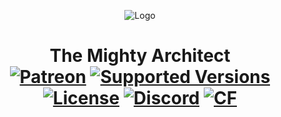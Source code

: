 <p align="center"><img src="https://i.imgur.com/XCm5gCI.png" alt="Logo"></p>
<h1 align="center">The Mighty Architect  <br>
	<a href="https://www.patreon.com/simibubi"><img src="https://img.shields.io/badge/Support%20me-ff5733" alt="Patreon"></a>
	<a href="https://www.curseforge.com/minecraft/mc-mods/the-mighty-architect/files"><img src="https://cf.way2muchnoise.eu/versions/317792.svg" alt="Supported Versions"></a>
	<a href="https://github.com/simibubi/TheMightyArchitect/blob/1.18/dev/LICENSE"><img src="https://img.shields.io/github/license/Creators-of-Create/Create?style=flat&color=900c3f" alt="License"></a>
	<a href="https://discord.gg/hmaD7Se"><img src="https://img.shields.io/discord/620934202875183104?color=5865f2&label=Discord&style=flat" alt="Discord"></a>
	<a href="https://www.curseforge.com/minecraft/mc-mods/the-mighty-architect"><img src="http://cf.way2muchnoise.eu/328085.svg" alt="CF"></a>

</h1>
